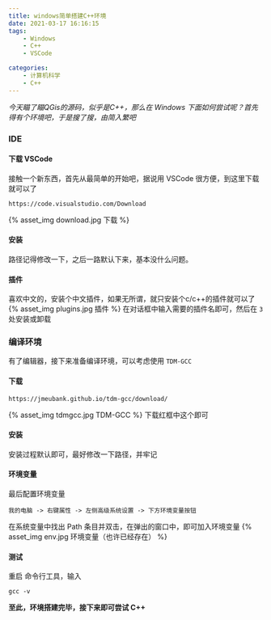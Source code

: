 ```yaml
---
title: windows简单搭建C++环境
date: 2021-03-17 16:16:15
tags:
    - Windows
    - C++
    - VSCode

categories:
    - 计算机科学
    - C++
---
```


*今天瞄了瞄QGis的源码，似乎是C++，那么在 Windows 下面如何尝试呢？首先得有个环境吧，于是搜了搜，由简入繁吧*
<!--more-->

### IDE
#### 下载 VSCode
接触一个新东西，首先从最简单的开始吧，据说用 VSCode 很方便，到这里下载就可以了

    https://code.visualstudio.com/Download
{% asset_img download.jpg 下载 %}

#### 安装
路径记得修改一下，之后一路默认下来，基本没什么问题。

#### 插件
喜欢中文的，安装个中文插件，如果无所谓，就只安装个c/c++的插件就可以了
{% asset_img plugins.jpg 插件 %}
在对话框中输入需要的插件名即可，然后在 `3` 处安装或卸载

### 编译环境
有了编辑器，接下来准备编译环境，可以考虑使用 `TDM-GCC`

#### 下载 
    https://jmeubank.github.io/tdm-gcc/download/
{% asset_img tdmgcc.jpg TDM-GCC %}
下载红框中这个即可

#### 安装
安装过程默认即可，最好修改一下路径，并牢记

#### 环境变量
最后配置环境变量

    我的电脑 -> 右键属性 -> 左侧高级系统设置 -> 下方环境变量按钮

在系统变量中找出 Path 条目并双击，在弹出的窗口中，即可加入环境变量
{% asset_img env.jpg 环境变量（也许已经存在） %}

#### 测试
重启 命令行工具，输入

    gcc -v

**至此，环境搭建完毕，接下来即可尝试 C++**